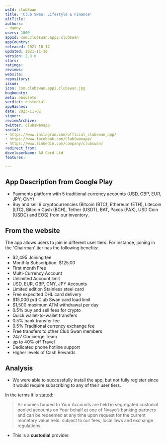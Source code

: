 ```yaml
---
wsId: clubSwan
title: 'Club Swan: Lifestyle & Finance'
altTitle: 
authors:
- danny
users: 1000
appId: com.clubswan.app2.clubswan
appCountry: 
released: 2021-10-12
updated: 2021-11-10
version: 2.3.0
stars: 
ratings: 
reviews: 
website: 
repository: 
issue: 
icon: com.clubswan.app2.clubswan.jpg
bugbounty: 
meta: obsolete
verdict: custodial
appHashes: 
date: 2023-11-02
signer: 
reviewArchive: 
twitter: clubswanapp
social:
- https://www.instagram.com/official_clubswan_app/
- https://www.facebook.com/ClubSwanapp/
- https://www.linkedin.com/company/clubswan/
redirect_from: 
developerName: AU Card Ltd
features: 

---
```


## App Description from Google Play 

- Payments platform with 5 traditional currency accounts (USD, GBP, EUR, JPY, CNY)
- Buy and sell 9 cryptocurrencies (Bitcoin (BTC), Ethereum (ETH), Litecoin (LTC), Bitcoin Cash (BCH), Tether (USDT), BAT, Paxos (PAX), USD Coin (USDC) and EOS) from our inventory.

## From the website 

The app allows users to join in different user tiers. For instance, joining in the 'Chairman' tier has the following benefits:

- $2,495 Joining fee
- Monthly Subscription: $125.00
- First month Free
- Multi-Currency Account
- Unlimited Account limit
- USD, EUR, GBP, CNY, JPY Accounts
- Limited edition Stainless steel card
- Free expedited DHL card delivery
- $15,000 p/d Club Swan card load limit
- $1,500 maximum ATM withdrawal per day
- 0.5% buy and sell fees for crypto
- Quick wallet-to-wallet transfers
- 0.5% bank transfer fee
- 0.5% Traditional currency exchange fee
- Free transfers to other Club Swan members
- 24/7 Concierge Team
- up to 40% off Travel
- Dedicated phone hotline support
- Higher levels of Cash Rewards

## Analysis 

- We were able to successfully install the app, but not fully register since it would require subscribing to any of their user tiers. 

In the terms it is stated: 

> All monies funded to Your Accounts are held in segregated custodial pooled accounts on Your behalf at one of Nvayo’s banking partners and can be redeemed at any time upon request for the current monetary value held, subject to our fees, local laws and exchange regulations. 

- This is a **custodial** provider.
